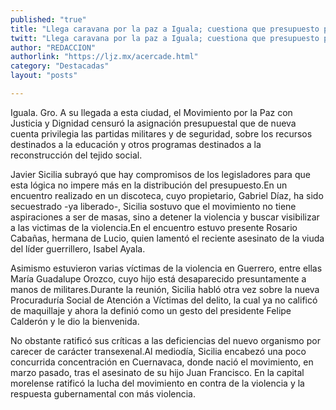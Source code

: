 ```yaml
---
published: "true"
title: "Llega caravana por la paz a Iguala; cuestiona que presupuesto privilegie seguridad"
twitt: "Llega caravana por la paz a Iguala; cuestiona que presupuesto privilegie seguridad"
author: "REDACCION"
authorlink: "https://ljz.mx/acercade.html"
category: "Destacadas"
layout: "posts"

---
```



  Iguala. Gro. A su llegada a esta ciudad, el Movimiento por la Paz con Justicia y Dignidad censuró la asignación presupuestal que de nueva cuenta privilegia las partidas militares y de seguridad, sobre los recursos destinados a la educación y otros programas destinados a la reconstrucción del tejido social.



  Javier Sicilia subrayó que hay compromisos de los legisladores para que esta lógica no impere más en la distribución del presupuesto.En un encuentro realizado en un discoteca, cuyo propietario, Gabriel Díaz, ha sido secuestrado -ya liberado-, Sicilia sostuvo que el movimiento no tiene aspiraciones a ser de masas, sino a detener la violencia y buscar visibilizar a las victimas de la violencia.En el encuentro estuvo presente Rosario Cabañas, hermana de Lucio, quien lamentó el reciente asesinato de la viuda del líder guerrillero, Isabel Ayala.



  Asimismo estuvieron varias víctimas de la violencia en Guerrero, entre ellas María Guadalupe Orozco, cuyo hijo está desaparecido presuntamente a manos de militares.Durante la reunión, Sicilia habló otra vez sobre la nueva Procuraduría Social de Atención a Víctimas del delito, la cual ya no calificó de maquillaje y ahora la definió como un gesto del presidente Felipe Calderón y le dio la bienvenida.



  No obstante ratificó sus críticas a las deficiencias del nuevo organismo por carecer de carácter transexenal.Al mediodía, Sicilia encabezó una poco concurrida concentración en Cuernavaca, donde nació el movimiento, en marzo pasado, tras el asesinato de su hijo Juan Francisco. En la capital morelense ratificó la lucha del movimiento en contra de la violencia y la respuesta gubernamental con más violencia.


